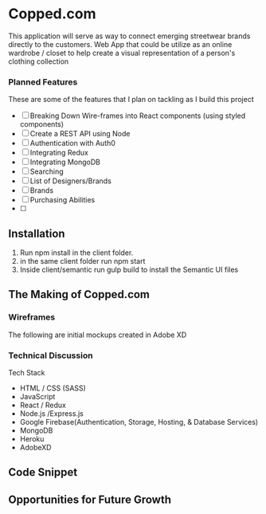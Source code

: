 # Copped.com

This application will serve as way to connect emerging streetwear brands directly to the customers. 
Web App that could be utilize as an online wardrobe / closet to help create a visual representation of a person's clothing collection
<!-- ![armoire image](./public/splashimage.png) -->

### Planned Features
These are some of the features that I plan on tackling as I build this project
- [ ] Breaking Down Wire-frames into React components (using styled components)
- [ ] Create a REST API using Node
- [ ] Authentication with Auth0
- [ ] Integrating Redux
- [ ] Integrating MongoDB
- [ ] Searching
- [ ] List of Designers/Brands 
- [ ] Brands
- [ ] Purchasing Abilities
- [ ]

## Installation 
1. Run npm install in the client folder.
2. in the same client folder run npm start
3. Inside client/semantic run gulp build to install the Semantic UI files
## The Making of Copped.com

### Wireframes

The following are initial mockups created in Adobe XD

<!-- ![Codejournal Wirefreame Screenshots](readme-imgs/homepage-wireframes.png?raw=true "Code Journal Wirefreames")

![Codejournal Wirefreame Screenshots](readme-imgs/dashboard-wireframes.png?raw=true "Code Journal Wirefreames")

![Codejournal Wirefreame Screenshots](readme-imgs/login-wireframes.png?raw=true "Code Journal Wirefreames") -->


### Technical Discussion
Tech Stack
* HTML / CSS (SASS)
* JavaScript
* React / Redux
* Node.js /Express.js
* Google Firebase(Authentication, Storage, Hosting, & Database Services)
* MongoDB
* Heroku
* AdobeXD

## Code Snippet

## Opportunities for Future Growth 